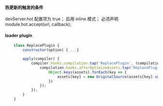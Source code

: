 #### 热更新的触发的条件
devServer.hot 配置项为 true；
启用 inline 模式；
必须声明 module.hot.accept(url, callback);

#### loader plugin
```js
    class ReplacePlugin {
        constructor(option) { ...}

        apply(compiler) {
            compiler.hooks.compilation.tap('ReplacePlugin', (compilation, compilationParams) => {
                compilation.hooks.afterOptimizeAssets.tap('ReplacePlugin', (assets) => {
                    Object.keys(assets).forEach(key => {
                        assets[key] = new OriginalSource(assets[key].source().replace(/https:\/\/reactjs/, 'zjh'));
                    })
                });
            });
        }
    }
```

